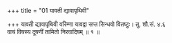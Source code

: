 +++
title = "01 यावती द्यावापृथिवी"

+++
यावती द्यावापृथिवी वरिम्णा यावद्वा सप्त सिन्धवो वितष्टुः। तु. शौ.सं. ४.६  
वाचं विषस्य दूषणीं तामितो निरवादिषम् ॥ १ ॥